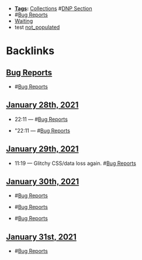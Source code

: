 - **[Tags](<Tags.md>):** [Collections](<Collections.md>) #[DNP Section](<DNP Section.md>)
- #[Bug Reports](<Bug Reports.md>)
- [Waiting](<Waiting.md>)
- test [not_populated](<not_populated.md>)

# Backlinks
## [Bug Reports](<Bug Reports.md>)
- #[Bug Reports](<Bug Reports.md>)

## [January 28th, 2021](<January 28th, 2021.md>)
- 22:11 — #[Bug Reports](<Bug Reports.md>)

- "22:11 — #[Bug Reports](<Bug Reports.md>)

## [January 29th, 2021](<January 29th, 2021.md>)
- 11:19 — Glitchy CSS/data loss again. #[Bug Reports](<Bug Reports.md>)

## [January 30th, 2021](<January 30th, 2021.md>)
- #[Bug Reports](<Bug Reports.md>)

- #[Bug Reports](<Bug Reports.md>)

- #[Bug Reports](<Bug Reports.md>)

## [January 31st, 2021](<January 31st, 2021.md>)
- #[Bug Reports](<Bug Reports.md>)

